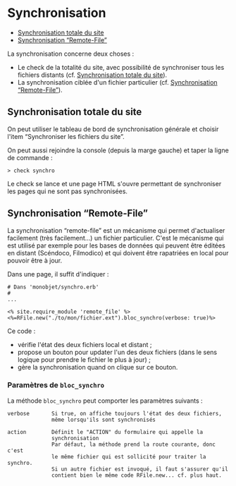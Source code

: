 # Synchronisation

* [Synchronisation totale du site](#synchronisationtotale)
* [Synchronisation “Remote-File”](#synchroremotefile)


La synchronisation concerne deux choses :

* Le check de la totalité du site, avec possibilité de synchroniser tous les fichiers distants (cf. [Synchronisation totale du site](#synchronisationtotale)).
* La synchronisation ciblée d'un fichier particulier (cf. [Synchronisation “Remote-File”](#synchroremotefile)).

<a name='synchronisationtotale'></a>

## Synchronisation totale du site

On peut utiliser le tableau de bord de synchronisation générale et choisir l'item “Synchroniser les fichiers du site”.

On peut aussi rejoindre la console (depuis la marge gauche) et taper la ligne de commande :

    > check synchro

Le check se lance et une page HTML s'ouvre permettant de synchroniser les pages qui ne sont pas synchronisées.


<a name='synchroremotefile'></a>

## Synchronisation “Remote-File”

La synchronisation “remote-file” est un mécanisme qui permet d'actualiser facilement (très facilement…) un fichier particulier. C'est le mécanisme qui est utilisé par exemple pour les bases de données qui peuvent être éditées en distant (Scéndoco, Filmodico) et qui doivent être rapatriées en local pour pouvoir être à jour.

Dans une page, il suffit d'indiquer :

    # Dans 'monobjet/synchro.erb'
    #
    ...

    <% site.require_module 'remote_file' %>
    <%=RFile.new("./to/mon/fichier.ext").bloc_synchro(verbose: true)%>

Ce code :

* vérifie l'état des deux fichiers local et distant ;
* propose un bouton pour updater l'un des deux fichiers (dans le sens logique pour prendre le fichier le plus à jour) ;
* gère la synchronisation quand on clique sur ce bouton.

### Paramètres de `bloc_synchro`

La méthode `bloc_synchro` peut comporter les paramètres suivants :

    verbose       Si true, on affiche toujours l'état des deux fichiers,
                  même lorsqu'ils sont synchronisés

    action        Définit le "ACTION" du formulaire qui appelle la
                  synchronisation
                  Par défaut, la méthode prend la route courante, donc c'est
                  le même fichier qui est sollicité pour traiter la synchro.
                  Si un autre fichier est invoqué, il faut s'assurer qu'il
                  contient bien le même code RFile.new... cf. plus haut.
